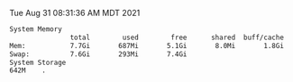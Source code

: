 Tue Aug 31 08:31:36 AM MDT 2021
```bash
System Memory
               total        used        free      shared  buff/cache   available
Mem:           7.7Gi       687Mi       5.1Gi       8.0Mi       1.8Gi       6.7Gi
Swap:          7.6Gi       293Mi       7.4Gi
System Storage
642M	.
```
```bash
